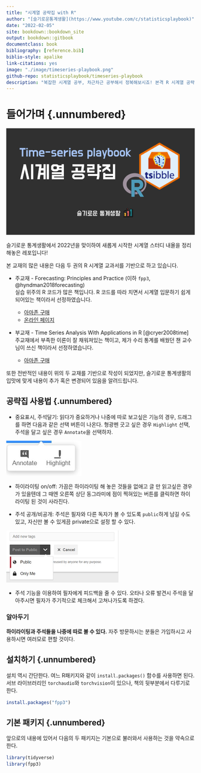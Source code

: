 ```yaml
---
title: "시계열 공략집 with R"
author: "[슬기로운통계생활](https://www.youtube.com/c/statisticsplaybook)"
date: "2022-02-05"
site: bookdown::bookdown_site
output: bookdown::gitbook
documentclass: book
bibliography: [reference.bib]
biblio-style: apalike
link-citations: yes
image: "./image/timeseries-playbook.png"
github-repo: statisticsplaybook/timeseries-playbook
description: "복잡한 시계열 공부, 차근차근 공부해서 정복해보시죠! 본격 R 시계열 공략집"
---
```


# 들어가며 {.unnumbered}

![](./image/timeseries-playbook.png)

슬기로운 통계생활에서 2022년을 맞이하여 새롭게 시작한 시계열 스터디 내욜을 정리해놓은 레포입니다! 

본 교재의 많은 내용은 다음 두 권의 R 시계열 교과서를 기반으로 하고 있습니다.

* 주교재 - Forecasting: Principles and Practice (이하 `fpp3`, @hyndman2018forecasting)  
  실습 위주의 R 코드가 많은 책입니다. R 코드를 따라 치면서 시계열 입문하기 쉽게 되어있는 책이라서 선정하였습니다.
  * [아마존 구매](https://amzn.to/3A0trIZ)
  * [온라인 페이지](https://otexts.com/fpp3/)
  
* 부교재 - Time Series Analysis
With Applications in R [@cryer2008time]  
  주교재에서 부족한 이론이 잘 채워져있는 책이고, 제가 수리 통계를 배웠던 챈 교수님이 쓰신 책이라서 선정하였습니다.
  * [아마존 구매](https://amzn.to/3rqi3lw)
  
또한 전반적인 내용이 위의 두 교재를 기반으로 작성이 되었지만, 슬기로운 통계생활의 입맛에 맞게 내용이 추가 혹은 변경되어 있음을 알려드립니다.

## 공략집 사용법 {.unnumbered}


-   중요표시, 주석달기: 읽다가 중요하거나 나중에 따로 보고싶은 기능의 경우, 드래그를 하면 다음과 같은 선택 버튼이 나온다. 형광펜 긋고 싶은 경우 `Highlight` 선택, 주석을 달고 싶은 경우 `Annotate`을 선택하자.

![](./image/annotation.jpg)

-   하이라이팅 on/off: 가끔은 하이라이팅 해 놓은 것들을 없애고 글 만 읽고싶은 경우가 있을텐데 그 때엔 오른쪽 상단 동그라미에 점이 찍혀있는 버튼를 클릭하면 하이라이팅 된 것이 사라진다.

-   주석 공개/비공개: 주석은 필자와 다른 독자가 볼 수 있도록 `public`하게 남길 수도 있고, 자신만 볼 수 있게끔 private으로 설정 할 수 있다.

![](./image/private.jpg)

-   주석 기능을 이용하여 필자에게 피드백을 줄 수 있다. 오타나 오류 발견시 주석을 달아주시면 필자가 주기적으로 체크해서 고쳐나가도록 하겠다.

<div class="rmdnote">
<h3 id="알아두기">알아두기</h3>
<p><strong>하이라이팅과 주석들을 나중에 따로 볼 수 있다.</strong> 자주 방문하시는 분들은 가입하시고 사용하시면 여러모로 편할 것이다.</p>
</div>


## 설치하기 {.unnumbered}

설치 역시 간단한다. 여느 R패키지와 같이 `install.packages()` 함수를 사용하면 된다. 서브 라이브러리인 `torchaudio`와 `torchvision`이 있으나, 책의 뒷부분에서 다루기로 한다.


```r
install.packages("fpp3")
```



## 기본 패키지 {.unnumbered}

앞으로의 내용에 있어서 다음의 두 패키지는 기본으로 불러와서 사용하는 것을 약속으로 한다.


```r
library(tidyverse)
library(fpp3)
```
